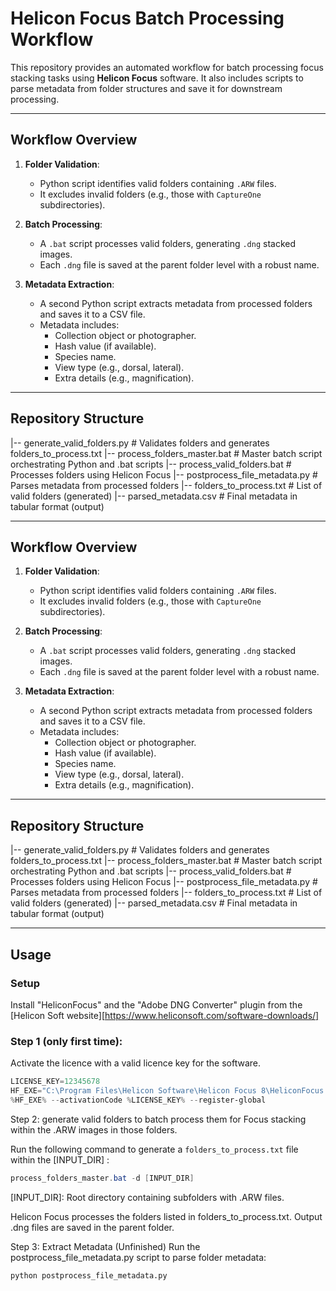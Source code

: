 # Helicon Focus Batch Processing Workflow

This repository provides an automated workflow for batch processing focus stacking tasks using **Helicon Focus** software. It also includes scripts to parse metadata from folder structures and save it for downstream processing.

---

## Workflow Overview

1. **Folder Validation**:
   - Python script identifies valid folders containing `.ARW` files.
   - It excludes invalid folders (e.g., those with `CaptureOne` subdirectories).

2. **Batch Processing**:
   - A `.bat` script processes valid folders, generating `.dng` stacked images.
   - Each `.dng` file is saved at the parent folder level with a robust name.

3. **Metadata Extraction**:
   - A second Python script extracts metadata from processed folders and saves it to a CSV file.
   - Metadata includes:
     - Collection object or photographer.
     - Hash value (if available).
     - Species name.
     - View type (e.g., dorsal, lateral).
     - Extra details (e.g., magnification).

---

## Repository Structure

|-- generate_valid_folders.py # Validates folders and generates folders_to_process.txt |-- process_folders_master.bat # Master batch script orchestrating Python and .bat scripts |-- process_valid_folders.bat # Processes folders using Helicon Focus |-- postprocess_file_metadata.py # Parses metadata from processed folders |-- folders_to_process.txt # List of valid folders (generated) |-- parsed_metadata.csv # Final metadata in tabular format (output)


---

## Workflow Overview

1. **Folder Validation**:
   - Python script identifies valid folders containing `.ARW` files.
   - It excludes invalid folders (e.g., those with `CaptureOne` subdirectories).

2. **Batch Processing**:
   - A `.bat` script processes valid folders, generating `.dng` stacked images.
   - Each `.dng` file is saved at the parent folder level with a robust name.

3. **Metadata Extraction**:
   - A second Python script extracts metadata from processed folders and saves it to a CSV file.
   - Metadata includes:
     - Collection object or photographer.
     - Hash value (if available).
     - Species name.
     - View type (e.g., dorsal, lateral).
     - Extra details (e.g., magnification).

---

## Repository Structure

|-- generate_valid_folders.py # Validates folders and generates folders_to_process.txt |-- process_folders_master.bat # Master batch script orchestrating Python and .bat scripts |-- process_valid_folders.bat # Processes folders using Helicon Focus |-- postprocess_file_metadata.py # Parses metadata from processed folders |-- folders_to_process.txt # List of valid folders (generated) |-- parsed_metadata.csv # Final metadata in tabular format (output)

---

## Usage

### Setup

Install "HeliconFocus" and the "Adobe DNG Converter" plugin from the [Helicon Soft website][https://www.heliconsoft.com/software-downloads/]

### Step 1 (only first time): 
Activate the licence with a valid licence key for the software.

```powershell
LICENSE_KEY=12345678                                                              :: Replace with your activation key
HF_EXE="C:\Program Files\Helicon Software\Helicon Focus 8\HeliconFocus.exe"       :: Define path to Helicon Focus executable and main directory containing subfolders
%HF_EXE% --activationCode %LICENSE_KEY% --register-global
```


Step 2: generate valid folders to batch process them for Focus stacking within the .ARW images in those folders.

Run the following command to generate a `folders_to_process.txt` file within the [INPUT_DIR] :

```powershell
process_folders_master.bat -d [INPUT_DIR]
```
[INPUT_DIR]: Root directory containing subfolders with .ARW files.

Helicon Focus processes the folders listed in folders_to_process.txt. Output .dng files are saved in the parent folder.

Step 3: Extract Metadata (Unfinished)
Run the postprocess_file_metadata.py script to parse folder metadata:

```bash
python postprocess_file_metadata.py
```


